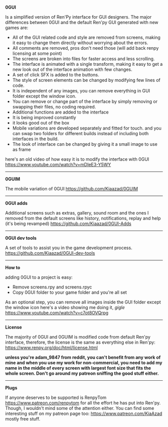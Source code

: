 **0GUI**

Is a simplified version of Ren'Py interface for GUI designers. The major differences between 0GUI and the default Ren'py GUI generated with new games are:

- All of the GUI related code and style are removed from screens, making it easy to change them directly without worrying about the errors.
- All comments are removed, pros don't need those (will add back renpy licensing  at some point)
- The screens are broken into files for faster access and less scrolling.
- The interface is animated with a single transform, making it easy to get a new look out of the interface animation with few changes.
- A set of click SFX is added to the buttons. 
- The style of screen elements can be changed by modifying few lines of code. 
- It is independent of any images, you can remove everything in GUI folder except the window icon.
- You can remove or change part of the interface by simply removing or swapping their files, no coding required.
- Additional functions are added to the interface
- It is being improved constantly
- it looks good out of the box
- Mobile variations are developed separately and fitted for touch. and you can swap two folders for different builds instead of including both interfaces in the build.
- The look of interface can be changed by giving it a small image to use as frame


here's an old video of how easy it is to modify the interface with 0GUI
https://www.youtube.com/watch?v=mDIeE3-Y5WY

---

**0GUIM**

The mobile variation of 0GUI
https://github.com/Kiaazad/0GUIM

---

**0GUI adds**

Additional screens such as extras, gallery, sound room and the ones I removed from the default screens like history, notifications, replay and help (it's being revamped)
https://github.com/Kiaazad/0GUI-Adds

---

**0GUI dev tools**

A set of tools to assist you in the game development process.
https://github.com/Kiaazad/0GUI-dev-tools

---

**How to**

adding 0GUI to a project is easy:
- Remove screens.rpy and screens.rpyc
- Copy 0GUI folder to your game folder and you're all set

As an optional step, you can remove all images inside the GUI folder except the window icon
here's a video showing me doing it, *gigle*
https://www.youtube.com/watch?v=c7ot8OVQrpg

---

**License**

The majority of 0GUI and 0GUIM is modified code from default Ren'py interface, therefore, the license is the same as everything else in Ren'py: https://www.renpy.org/doc/html/license.html

**unless you're adam_9847 from reddit, you can't benefit from any work of mine and when you use my work for non-commercial, you need to add my name in the middle of every screen with largest font size that fits the whole screen. Don't go around my patreon sniffing the good stuff either.**

---

**Plugs**

If anyone deserves to be supported is RenpyTom https://www.patreon.com/renpytom for all the effort he has put into Ren'py. Though, I wouldn't mind some of the attention either. You can find some interesting stuff on my patreon page too: https://www.patreon.com/KiaAzad mostly free stuff.
